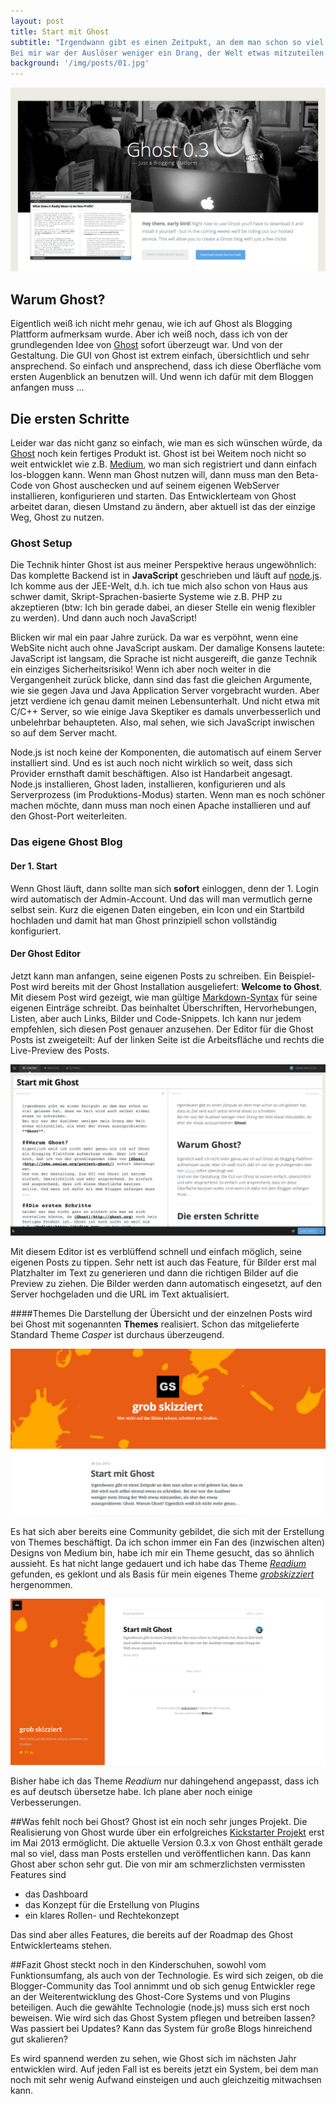 ```yaml
---
layout: post
title: Start mit Ghost
subtitle: "Irgendwann gibt es einen Zeitpukt, an dem man schon so viel gelesen hat, dass es Zeit wird, auch selbst einmal etwas zu schreiben.
Bei mir war der Auslöser weniger ein Drang, der Welt etwas mitzuteilen (es ist mir schon klar, dass es inzwischen gefühlt mehr Blogger als Leser gibt), als eher der, etwas auszuprobieren: das Blogging System Ghost."
background: '/img/posts/01.jpg'
---
```



![Ghost](/img/posts/Screenshot_Ghost_org.png)

## Warum Ghost?
Eigentlich weiß ich nicht mehr genau, wie ich auf Ghost als Blogging Plattform aufmerksam wurde. Aber ich weiß noch, dass ich von der grundlegenden Idee von [Ghost](http://john.onolan.org/project-ghost/) sofort überzeugt war. 
Und von der Gestaltung. Die GUI von Ghost ist extrem einfach, übersichtlich und sehr ansprechend. So einfach und ansprechend, dass ich diese Oberfläche vom ersten Augenblick an benutzen will. Und wenn ich dafür mit dem Bloggen anfangen muss ...

## Die ersten Schritte
Leider war das nicht ganz so einfach, wie man es sich wünschen würde, da [Ghost](http://ghost.org) noch kein fertiges Produkt ist. Ghost ist bei Weitem noch nicht so weit entwicklet wie z.B. [Medium](https://medium.com), wo man sich registriert und dann einfach los-bloggen kann. Wenn man Ghost nutzen will, dann muss man den Beta-Code von Ghost auschecken und auf seinem eigenen WebServer installieren, konfigurieren und starten. 
Das Entwicklerteam von Ghost arbeitet daran, diesen Umstand zu ändern, aber aktuell ist das der einzige Weg, Ghost zu nutzen.

### Ghost Setup
Die Technik hinter Ghost ist aus meiner Perspektive heraus ungewöhnlich: Das komplette Backend ist in **JavaScript** geschrieben und läuft auf [node.js](http://nodejs.org). 
Ich komme aus der JEE-Welt, d.h. ich tue mich also schon von Haus aus schwer damit, Skript-Sprachen-basierte Systeme wie z.B. PHP zu akzeptieren (btw: Ich bin gerade dabei, an dieser Stelle ein wenig flexibler zu werden). Und dann auch noch JavaScript!

Blicken wir mal ein paar Jahre zurück. Da war es verpöhnt, wenn eine WebSite nicht auch ohne JavaScript auskam. Der damalige Konsens lautete: JavaScript ist langsam, die Sprache ist nicht ausgereift, die ganze Technik ein einziges Sicherheitsrisiko! 
Wenn ich aber noch weiter in die Vergangenheit zurück blicke, dann sind das fast die gleichen Argumente, wie sie gegen Java und Java Application Server vorgebracht wurden. Aber jetzt verdiene ich genau damit meinen Lebensunterhalt. Und nicht etwa mit C/C++ Server, so wie einige Java Skeptiker es damals unverbesserlich und unbelehrbar behaupteten.
Also, mal sehen, wie sich JavaScript inwischen so auf dem Server macht.

Node.js ist noch keine der Komponenten, die automatisch auf einem Server installiert sind. Und es ist auch noch nicht wirklich so weit, dass sich Provider ernsthaft damit beschäftigen. Also ist Handarbeit angesagt. Node.js installieren, Ghost laden, installieren, konfigurieren und als Serverprozess (im Produktions-Modus) starten. Wenn man es noch schöner machen möchte, dann muss man noch einen Apache installieren und auf den Ghost-Port weiterleiten.

### Das eigene Ghost Blog
#### Der 1. Start
Wenn Ghost läuft, dann sollte man sich **sofort** einloggen, denn der 1. Login wird automatisch der Admin-Account. Und das will man vermutlich gerne selbst sein.
Kurz die eigenen Daten eingeben, ein Icon und ein Startbild hochladen und damit hat man Ghost prinzipiell schon vollständig konfiguriert.

#### Der Ghost Editor
Jetzt kann man anfangen, seine eigenen Posts zu schreiben. Ein Beispiel-Post wird bereits mit der Ghost Installation ausgeliefert: **Welcome to Ghost**.
Mit diesem Post wird gezeigt, wie man gültige [Markdown-Syntax](http://daringfireball.net/projects/markdown/syntax) für seine eigenen Einträge schreibt. Das beinhaltet Überschriften, Hervorhebungen, Listen, aber auch Links, Bilder und Code-Snippets. Ich kann nur jedem empfehlen, sich diesen Post genauer anzusehen.
Der Editor für die Ghost Posts ist zweigeteilt: Auf der linken Seite ist die Arbeitsfläche und rechts die Live-Preview des Posts.

![Ghost Editor](/img/posts//Ghost_Editor.png)

Mit diesem Editor ist es verblüffend schnell und einfach möglich, seine eigenen Posts zu tippen. Sehr nett ist auch das Feature, für Bilder erst mal Platzhalter im Text zu generieren und dann die richtigen Bilder auf die Preview zu ziehen. Die Bilder werden dann automatisch eingesetzt, auf den Server hochgeladen und die URL im Text aktualisiert.

####Themes
Die Darstellung der Übersicht und der einzelnen Posts wird bei Ghost mit sogenannten **Themes** realisiert. Schon das mitgelieferte Standard Theme *Casper* ist durchaus überzeugend.

![Casper Theme](/img/posts//grobskizziert_casper.png)

Es hat sich aber bereits eine Community gebildet, die sich mit der Erstellung von Themes beschäftigt. Da ich schon immer ein Fan des (inzwischen alten) Designs von Medium bin, habe ich mir ein Theme gesucht, das so ähnlich aussieht. Es hat nicht lange gedauert und ich habe das Theme [*Readium*](https://github.com/starburst1977/Readium) gefunden, es geklont und als Basis für mein eigenes Theme [*grobskizziert*](https://github.com/realDogbert/grobskizziert) hergenommen.

![Grobskizziert Theme](/img/posts/grobskizziert_custom.png)

Bisher habe ich das Theme *Readium* nur dahingehend angepasst, dass ich es auf deutsch übersetze habe. Ich plane aber noch einige Verbesserungen.

##Was fehlt noch bei Ghost?
Ghost ist ein noch sehr junges Projekt. Die Realisierung von Ghost wurde über ein erfolgreiches [Kickstarter Projekt](http://www.kickstarter.com/projects/johnonolan/ghost-just-a-blogging-platform/) erst im Mai 2013 ermöglicht. Die aktuelle Version 0.3.x von Ghost enthält gerade mal so viel, dass man Posts erstellen und veröffentlichen kann. Das kann Ghost aber schon sehr gut.
Die von mir am schmerzlichsten vermissten Features sind

* das Dashboard
* das Konzept für die Erstellung von Plugins
* ein klares Rollen- und Rechtekonzept

Das sind aber alles Features, die bereits auf der Roadmap des Ghost Entwicklerteams stehen.

##Fazit
Ghost steckt noch in den Kinderschuhen, sowohl vom Funktionsumfang, als auch von der Technologie. Es wird sich zeigen, ob die Blogger-Community das Tool annimmt und ob sich genug Entwickler rege an der Weiterentwicklung des Ghost-Core Systems und von Plugins beteiligen. Auch die gewählte Technologie (node.js) muss sich erst noch beweisen. Wie wird sich das Ghost System pflegen und betreiben lassen? Was passiert bei Updates? Kann das System für große Blogs hinreichend gut skalieren?

Es wird spannend werden zu sehen, wie Ghost sich im nächsten Jahr entwicklen wird. Auf jeden Fall ist es bereits jetzt ein System, bei dem man noch mit sehr wenig Aufwand einsteigen und auch gleichzeitig mitwachsen kann.

